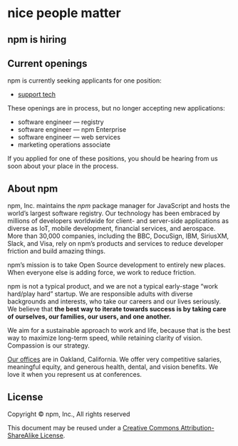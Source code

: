 <hgroup>
  <h1>nice people matter</h1>
  <h2>npm is hiring</h2>
</hgroup>

## Current openings

npm is currently seeking applicants for one position:

* [support tech](https://jobs.lever.co/npmjs/18405bfa-bc7b-4f48-9dc0-f628c1851307)

These openings are in process, but no longer accepting new
applications:

* software engineer — registry
* software engineer — npm Enterprise
* software engineer — web services
* marketing operations associate

If you applied for one of these positions, you should be hearing from
us soon about your place in the process.

## About npm

npm, Inc. maintains the _npm_ package manager for JavaScript and hosts the world’s largest software registry. Our technology has been embraced by millions of developers worldwide for client- and server-side applications as diverse as IoT, mobile development, financial services, and aerospace. More than 30,000 companies, including the BBC, DocuSign, IBM, SiriusXM, Slack, and Visa, rely on npm’s products and services to reduce developer friction and build amazing things.

npm’s mission is to take Open Source development to entirely new places. When everyone else is adding force, we work to reduce friction.

npm is not a typical product, and we are not a typical early-stage “work hard/play hard” startup. We are responsible adults with diverse backgrounds and interests, who take our careers and our lives seriously. We believe that __the best way to iterate towards success is by taking care of ourselves, our families, our users, and one another.__

We aim for a sustainable approach to work and life, because that is the best way to maximize long-term speed, while retaining clarity of vision. Compassion is our strategy.

[Our offices][offices] are in Oakland, California. We offer very competitive salaries, meaningful equity, and generous health, dental, and vision benefits. We love it when you represent us at conferences.

## License

Copyright &copy; npm, Inc., All rights reserved

This document may be reused under a [Creative Commons Attribution-ShareAlike License](http://creativecommons.org/licenses/by-sa/4.0/).


[offices]: https://www.google.com/maps/place/1999+Harrison+St,+Oakland,+CA+94612/@37.8077715,-122.2673374,17z/data=!3m1!4b1!4m2!3m1!1s0x808f874d2c997df9:0x8afe4a3bcea14bc3

[sweng-reg]: https://jobs.lever.co/npmjs/4f350d4d-87ad-4d4a-a005-86e4fbeb491a "npmjs - software engineer — registry"

[sweng-ent]: https://jobs.lever.co/npmjs/b9998f7a-6afb-40e4-8fbf-dd3e03640fb4 "npmjs - software engineer — npm Enterprise"

[sweng-web]: https://jobs.lever.co/npmjs/7187a425-899b-4db3-8fc7-21432ca2237c "npmjs - software engineer — web services"

[marketing]: https://jobs.lever.co/npmjs/98071321-a7fd-426e-bd59-927cab8c49d6 "npmjs - marketing operations associate"
